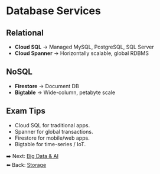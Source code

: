 # Database Services

## Relational
- **Cloud SQL** → Managed MySQL, PostgreSQL, SQL Server
- **Cloud Spanner** → Horizontally scalable, global RDBMS

## NoSQL
- **Firestore** → Document DB
- **Bigtable** → Wide-column, petabyte scale

## Exam Tips
- Cloud SQL for traditional apps.
- Spanner for global transactions.
- Firestore for mobile/web apps.
- Bigtable for time-series / IoT.

➡️ Next: [Big Data & AI](./7_BigData-AI.md)  
⬅️ Back: [Storage](./5_Storage.md)
